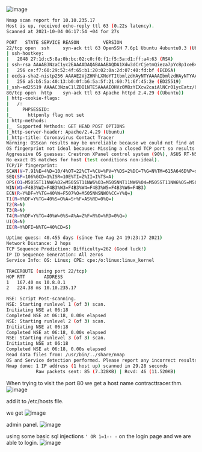 ![image](https://user-images.githubusercontent.com/63084488/135784017-2f2ff112-07cb-48a2-bc8d-00ac87d08961.png)


```bash
Nmap scan report for 10.10.235.17
Host is up, received echo-reply ttl 63 (0.22s latency).
Scanned at 2021-10-04 06:17:54 +04 for 27s

PORT   STATE SERVICE REASON         VERSION
22/tcp open  ssh     syn-ack ttl 63 OpenSSH 7.6p1 Ubuntu 4ubuntu0.3 (Ubuntu Linux; protocol 2.0)
| ssh-hostkey: 
|   2048 27:1d:c5:8a:0b:bc:02:c0:f0:f1:f5:5a:d1:ff:a4:63 (RSA)
| ssh-rsa AAAAB3NzaC1yc2EAAAADAQABAAABAQDA1Xdw3dCrCjetmQieza7pYcBp1ceBvVB6g1A/OU+bqoRSEfnKTHP0k5P2U1BbeciJTqflslP3IHh+py4jkWTkzbU80Mxokn2Kr5Qa5GKgrme4Q6GfQsQeeFpbLlIHs+eEBnCLY/J03iddkt6eukd3VwZuRXHnEHl7G6Y1f0IEEzProg15iAtUTbS8OwPx+ZwdvXfJTWujUS+OzLLjQw5wPewCEK+TJHVM02H+5sO+dYBMC9rgiEnPe5ayP+nupAXMNYB9/p/gO3nj5h33SokY3RkXMFsijUJpoBnsDHNgo2Q41j9AB4txabzUQVFql30WO8l8azO4y/fWYYtU8YCn
|   256 ce:f7:60:29:52:4f:65:b1:20:02:0a:2d:07:40:fd:bf (ECDSA)
| ecdsa-sha2-nistp256 AAAAE2VjZHNhLXNoYTItbmlzdHAyNTYAAAAIbmlzdHAyNTYAAABBBGjTYytQsU83icaN6V9H1Kotl0nKVpR35o6PtyrWy9WjljhWaNr3cnGDUnd7RSIUOiZco3UL5+YC31sBdVy6b6o=
|   256 a5:b5:5a:40:13:b0:0f:b6:5a:5f:21:60:71:6f:45:2e (ED25519)
|_ssh-ed25519 AAAAC3NzaC1lZDI1NTE5AAAAIOHVz0M8zYIXcw2caiAlNCr01ycEatz/QPx1PpgMZqZN
80/tcp open  http    syn-ack ttl 63 Apache httpd 2.4.29 ((Ubuntu))
| http-cookie-flags: 
|   /: 
|     PHPSESSID: 
|_      httponly flag not set
| http-methods: 
|_  Supported Methods: GET HEAD POST OPTIONS
|_http-server-header: Apache/2.4.29 (Ubuntu)
|_http-title: Coronavirus Contact Tracer
Warning: OSScan results may be unreliable because we could not find at least 1 open and 1 closed port
OS fingerprint not ideal because: Missing a closed TCP port so results incomplete
Aggressive OS guesses: Crestron XPanel control system (90%), ASUS RT-N56U WAP (Linux 3.4) (87%), Linux 3.1 (87%), Linux 3.16 (87%), Linux 3.2 (87%), HP P2000 G3 NAS device (87%), AXIS 210A or 211 Network Camera (Linux 2.6.17) (87%), Linux 2.6.32 (86%), Linux 2.6.39 - 3.2 (86%), Ubiquiti AirMax NanoStation WAP (Linux 2.6.32) (86%)
No exact OS matches for host (test conditions non-ideal).
TCP/IP fingerprint:
SCAN(V=7.91%E=4%D=10/4%OT=22%CT=%CU=%PV=Y%DS=2%DC=T%G=N%TM=615A646D%P=x86_64-pc-linux-gnu)
SEQ(SP=106%GCD=1%ISR=10E%TI=Z%II=I%TS=A)
OPS(O1=M505ST11NW6%O2=M505ST11NW6%O3=M505NNT11NW6%O4=M505ST11NW6%O5=M505ST11NW6%O6=M505ST11)
WIN(W1=F4B3%W2=F4B3%W3=F4B3%W4=F4B3%W5=F4B3%W6=F4B3)
ECN(R=Y%DF=Y%TG=40%W=F507%O=M505NNSNW6%CC=Y%Q=)
T1(R=Y%DF=Y%TG=40%S=O%A=S+%F=AS%RD=0%Q=)
T2(R=N)
T3(R=N)
T4(R=Y%DF=Y%TG=40%W=0%S=A%A=Z%F=R%O=%RD=0%Q=)
U1(R=N)
IE(R=Y%DFI=N%TG=40%CD=S)

Uptime guess: 40.455 days (since Tue Aug 24 19:23:17 2021)
Network Distance: 2 hops
TCP Sequence Prediction: Difficulty=262 (Good luck!)
IP ID Sequence Generation: All zeros
Service Info: OS: Linux; CPE: cpe:/o:linux:linux_kernel

TRACEROUTE (using port 22/tcp)
HOP RTT       ADDRESS
1   167.40 ms 10.8.0.1
2   224.38 ms 10.10.235.17

NSE: Script Post-scanning.
NSE: Starting runlevel 1 (of 3) scan.
Initiating NSE at 06:18
Completed NSE at 06:18, 0.00s elapsed
NSE: Starting runlevel 2 (of 3) scan.
Initiating NSE at 06:18
Completed NSE at 06:18, 0.00s elapsed
NSE: Starting runlevel 3 (of 3) scan.
Initiating NSE at 06:18
Completed NSE at 06:18, 0.00s elapsed
Read data files from: /usr/bin/../share/nmap
OS and Service detection performed. Please report any incorrect results at https://nmap.org/submit/ .
Nmap done: 1 IP address (1 host up) scanned in 29.28 seconds
           Raw packets sent: 85 (7.328KB) | Rcvd: 46 (11.520KB)
```
When trying to visit the port 80 we get a host name contracttracer.thm. 
![image](https://user-images.githubusercontent.com/63084488/135784418-2af0b174-6f3e-4c8f-9ae0-d3793c0268be.png)

add it to /etc/hosts file.

we get 
![image](https://user-images.githubusercontent.com/63084488/135784606-ba6a37d4-7fae-4800-b082-ed7515bd7f15.png)

admin panel.
![image](https://user-images.githubusercontent.com/63084488/135784797-f8fc1423-42de-4868-a7f2-6fa0b284e089.png)

using some basic sql injections `' OR 1=1-- -` on the login page and we are able to login.
![image](https://user-images.githubusercontent.com/63084488/135785135-432cb9a3-d645-46a4-a1dc-5bd733ebdbed.png)


